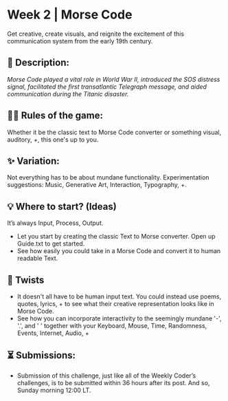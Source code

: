 # Week 2 | Morse Code
Get creative, create visuals, and reignite the excitement of this communication system from the early 19th century.

## 📃 Description:
_Morse Code played a vital role in World War II, introduced the SOS distress signal, facilitated the first transatlantic Telegraph message, and aided communication during the Titanic disaster._

## 👩‍⚖️ Rules of the game:
Whether it be the classic text to Morse Code converter or something visual, auditory, +, this one's up to you.

## ✨ Variation:
Not everything has to be about mundane functionality. Experimentation suggestions: Music, Generative Art, Interaction, Typography, +.

## 💡 Where to start? (Ideas)
It’s always Input, Process, Output.
- Let you start by creating the classic Text to Morse converter. Open up Guide.txt to get started.
- See how easily you could take in a Morse Code and convert it to human readable Text.

## 🥨 Twists
- It doesn't all have to be human input text. You could instead use poems, quotes, lyrics, + to see what their creative representation looks like in Morse Code.
- See how you can incorporate interactivity to the seemingly mundane '-', '.', and ' ' together with your Keyboard, Mouse, Time, Randomness, Events, Internet, Audio, +

## ⏳ Submissions:
- Submission of this challenge, just like all of the Weekly Coder’s challenges, is to be submitted within 36 hours after its post. And so, Sunday morning 12:00 LT.
